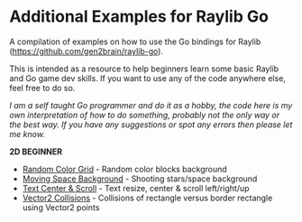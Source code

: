 # Additional Examples for Raylib Go
A compilation of examples on how to use the Go bindings for Raylib (https://github.com/gen2brain/raylib-go).

This is intended as a resource to help beginners learn some basic Raylib and Go game dev skills. If you want to use any of the code anywhere else, feel free to do so. 

*I am a self taught Go programmer and do it as a hobby, the code here is my own interpretation of how to do something, probably not the only way or the best way. If you have any suggestions or spot any errors then please let me know.* 

**2D BEGINNER**
- [Random Color Grid](https://github.com/unklnik/raylib-go-more-examples/tree/main/2D_Beginner/random_color_grid) - Random color blocks background
- [Moving Space Background](https://github.com/unklnik/raylib-go-more-examples/tree/main/2D_Beginner/stars_background) - Shooting stars/space background
- [Text Center & Scroll](https://github.com/unklnik/raylib-go-more-examples/tree/main/2D_Beginner/text_cntr_scroll) - Text resize, center & scroll left/right/up
- [Vector2 Collisions](https://github.com/unklnik/raylib-go-more-examples/tree/main/2D_Beginner/vector2_collisions) - Collisions of rectangle versus border rectangle using Vector2 points

  
